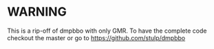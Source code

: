 # WARNING

This is a rip-off of dmpbbo with only GMR.
To have the complete code checkout the master or go to https://github.com/stulp/dmpbbo

